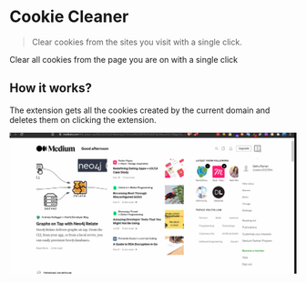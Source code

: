 # Cookie Cleaner

> Clear cookies from the sites you visit with a single click.

Clear all cookies from the page you are on with a single click

## How it works?

The extension gets all the cookies created by the current domain
and deletes them on clicking the extension.

![Cookie Cleaner](/images/process.gif 'Cookie Cleaner')
